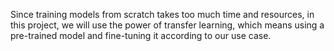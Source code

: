 Since training models from scratch takes too much time and resources, in this project, we will use the power of transfer learning, which means using a pre-trained model and fine-tuning it according to our use case.